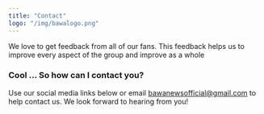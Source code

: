 ```yaml
---
title: "Contact"
logo: "/img/bawalogo.png"
---
```


We love to get feedback from all of our fans. This feedback helps us to improve every aspect of the group and improve as a whole

<h3 class="f4 b lh-title mb2"> Cool ... So how can I contact you?</h3>

Use our social media links below or email bawanewsofficial@gmail.com to help contact us. We look forward to hearing from you!
